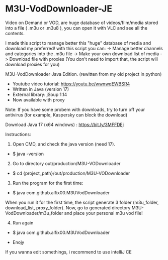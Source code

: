 # M3U-VodDownloader-JE

Video on Demand or VOD, are huge database of videos/film/media stored into a file ( .m3u or .m3u8 ), you can open it with VLC and see all the contents.

I made this script to manage better this "huge" database of media and download my preferred! with this script you can: -> Manage better channels and categories into the .m3u file -> Make your own download list of media -> Download file with proxies (You don't need to import that, the script will download proxies for you)

M3U-VodDownloader Java Edition. (rewitten from my old project in python)
- Youtube video tutorial: https://youtu.be/wwnwqEWBSR4
- Written in Java (version 17)
- External library: jSoup 1.14
- Now available with proxy 

Note: If you have some probem with downloads, try to turn off your antivirus (for example, Kaspersky can block the download)

Download Java 17 (x64 windows) : https://bit.ly/3MFFDEj

Instructions:

1) Open CMD, and check the java version (need 17). 
- $ java -version
2) Go to directory out/production/M3U-VODownloader
- $ cd {project_path}/out/production/M3U-VODownloader
3) Run the program for the first time:
- $ java com.github.alfix00.M3UVodDownloader

When you run it for the first time, the script generate 3 folder (m3u_folder, download_list, proxy_folder).
Now, go to generated directory M3U-VodDownloader/m3u_folder and place your personal m3u vod file! 

4) Run again 
- $ java com.github.alfix00.M3UVodDownloader

- Enojy




If you wanna edit somethings, i recommend to use intelliJ CE
